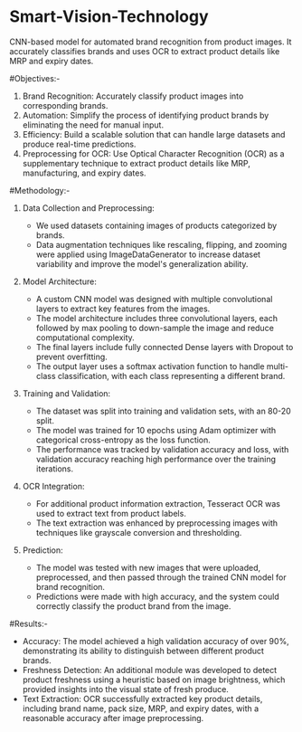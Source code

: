 # Smart-Vision-Technology
 CNN-based model for automated brand recognition from product images. It accurately classifies brands and uses OCR to extract product details like MRP and expiry dates.



 #Objectives:-
1. Brand Recognition: Accurately classify product images into corresponding brands.
2. Automation: Simplify the process of identifying product brands by eliminating the need for manual input.
3. Efficiency: Build a scalable solution that can handle large datasets and produce real-time predictions.
4. Preprocessing for OCR: Use Optical Character Recognition (OCR) as a supplementary technique to extract product details like MRP, manufacturing, and expiry dates.



 #Methodology:-

1. Data Collection and Preprocessing: 
   - We used datasets containing images of products categorized by brands.
   - Data augmentation techniques like rescaling, flipping, and zooming were applied using ImageDataGenerator to increase dataset variability and improve the model's generalization ability.

2. Model Architecture:
   - A custom CNN model was designed with multiple convolutional layers to extract key features from the images.
   - The model architecture includes three convolutional layers, each followed by max pooling to down-sample the image and reduce computational complexity.
   - The final layers include fully connected Dense layers with Dropout to prevent overfitting.
   - The output layer uses a softmax activation function to handle multi-class classification, with each class representing a different brand.

3. Training and Validation:
   - The dataset was split into training and validation sets, with an 80-20 split.
   - The model was trained for 10 epochs using Adam optimizer with categorical cross-entropy as the loss function.
   - The performance was tracked by validation accuracy and loss, with validation accuracy reaching high performance over the training iterations.

4. OCR Integration:
   - For additional product information extraction, Tesseract OCR was used to extract text from product labels.
   - The text extraction was enhanced by preprocessing images with techniques like grayscale conversion and thresholding.

5. Prediction:
   - The model was tested with new images that were uploaded, preprocessed, and then passed through the trained CNN model for brand recognition.
   - Predictions were made with high accuracy, and the system could correctly classify the product brand from the image.



 #Results:-
- Accuracy: The model achieved a high validation accuracy of over 90%, demonstrating its ability to distinguish between different product brands.
- Freshness Detection: An additional module was developed to detect product freshness using a heuristic based on image brightness, which provided insights into the visual state of fresh produce.
- Text Extraction: OCR successfully extracted key product details, including brand name, pack size, MRP, and expiry dates, with a reasonable accuracy after image preprocessing.





